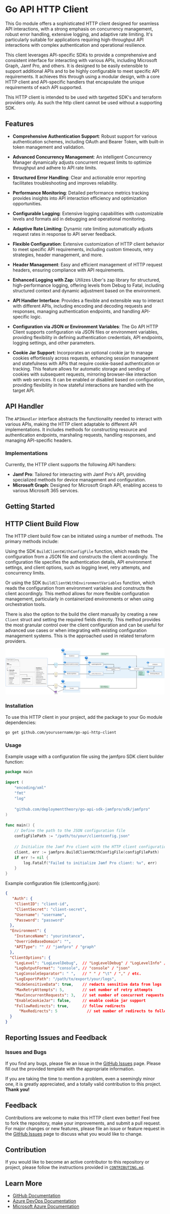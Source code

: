 # Go API HTTP Client

This Go module offers a sophisticated HTTP client designed for seamless API interactions, with a strong emphasis on concurrency management, robust error handling, extensive logging, and adaptive rate limiting. It's particularly suitable for applications requiring high-throughput API interactions with complex authentication and operational resilience.

This client leverages API-specific SDKs to provide a comprehensive and consistent interface for interacting with various APIs, including Microsoft Graph, Jamf Pro, and others. It is designed to be easily extensible to support additional APIs and to be highly configurable to meet specific API requirements. It achieves this through using a modular design, with a core HTTP client and API-specific handlers that encapsulate the unique requirements of each API supported.

This HTTP client is intended to be used with targetted SDK's and terraform providers only. As such the http client cannot be used without a supporting SDK.

## Features

- **Comprehensive Authentication Support**: Robust support for various authentication schemes, including OAuth and Bearer Token, with built-in token management and validation.
- **Advanced Concurrency Management**: An intelligent Concurrency Manager dynamically adjusts concurrent request limits to optimize throughput and adhere to API rate limits.
- **Structured Error Handling**: Clear and actionable error reporting facilitates troubleshooting and improves reliability.
- **Performance Monitoring**: Detailed performance metrics tracking provides insights into API interaction efficiency and optimization opportunities.
- **Configurable Logging**: Extensive logging capabilities with customizable levels and formats aid in debugging and operational monitoring.
- **Adaptive Rate Limiting**: Dynamic rate limiting automatically adjusts request rates in response to API server feedback.
- **Flexible Configuration**: Extensive customization of HTTP client behavior to meet specific API requirements, including custom timeouts, retry strategies, header management, and more.
- **Header Management**: Easy and efficient management of HTTP request headers, ensuring compliance with API requirements.
- **Enhanced Logging with Zap**: Utilizes Uber's zap library for structured, high-performance logging, offering levels from Debug to Fatal, including structured context and dynamic adjustment based on the environment.
- **API Handler Interface**: Provides a flexible and extensible way to interact with different APIs, including encoding and decoding requests and responses, managing authentication endpoints, and handling API-specific logic.
- **Configuration via JSON or Environment Variables**: The Go API HTTP Client supports configuration via JSON files or environment variables, providing flexibility in defining authentication credentials, API endpoints, logging settings, and other parameters.

- **Cookie Jar Support**: Incorporates an optional cookie jar to manage cookies effortlessly across requests, enhancing session management and statefulness with APIs that require cookie-based authentication or tracking. This feature allows for automatic storage and sending of cookies with subsequent requests, mirroring browser-like interaction with web services. It can be enabled or disabled based on configuration, providing flexibility in how stateful interactions are handled with the target API.

## API Handler

The `APIHandler` interface abstracts the functionality needed to interact with various APIs, making the HTTP client adaptable to different API implementations. It includes methods for constructing resource and authentication endpoints, marshaling requests, handling responses, and managing API-specific headers.

### Implementations

Currently, the HTTP client supports the following API handlers:

- **Jamf Pro**: Tailored for interacting with Jamf Pro's API, providing specialized methods for device management and configuration.
- **Microsoft Graph**: Designed for Microsoft Graph API, enabling access to various Microsoft 365 services.

## Getting Started

## HTTP Client Build Flow

The HTTP client build flow can be initiated using a number of methods. The primary methods include:

Using the SDK `BuildClientWithConfigFile` function, which reads the configuration from a JSON file and constructs the client accordingly. The configuration file specifies the authentication details, API environment settings, and client options, such as logging level, retry attempts, and concurrency limits.

Or using the SDK `BuildClientWithEnvironmentVariables` function, which reads the configuration from environment variables and constructs the client accordingly. This method allows for more flexible configuration management, particularly in containerized environments or when using orchestration tools.

There is also the option to the build the client manually by creating a new `Client` struct and setting the required fields directly. This method provides the most granular control over the client configuration and can be useful for advanced use cases or when integrating with existing configuration management systems. This is the approached used in related terraform providers.

![HTTP Client Build Flow](docs/media/BuildClient.png)

### Installation

To use this HTTP client in your project, add the package to your Go module dependencies:

```bash
go get github.com/yourusername/go-api-http-client
```

### Usage

Example usage with a configuration file using the jamfpro SDK client builder function:

```go
package main

import (
	"encoding/xml"
	"fmt"
	"log"

	"github.com/deploymenttheory/go-api-sdk-jamfpro/sdk/jamfpro"
)

func main() {
	// Define the path to the JSON configuration file
	configFilePath := "/path/to/your/clientconfig.json"

	// Initialize the Jamf Pro client with the HTTP client configuration
	client, err := jamfpro.BuildClientWithConfigFile(configFilePath)
	if err != nil {
		log.Fatalf("Failed to initialize Jamf Pro client: %v", err)
	}
}

```

Example configuration file (clientconfig.json):

```json
{
   "Auth": {
    "ClientID": "client-id",
    "ClientSecret": "client-secret",
    "Username": "username",
    "Password": "password"
  },
  "Environment": {
    "InstanceName": "yourinstance",
    "OverrideBaseDomain": "",
    "APIType": "" // "jamfpro" / "graph"
  },
  "ClientOptions": {
    "LogLevel": "LogLevelDebug",  // "LogLevelDebug" / "LogLevelInfo" / "LogLevelWarn" / "LogLevelError" / "LogLevelFatal" / "LogLevelPanic"
    "LogOutputFormat": "console", // "console" / "json"
    "LogConsoleSeparator": " ",   // " " / "\t" / "," / etc.
    "LogExportPath": "/path/to/export/your/logs",
    "HideSensitiveData": true,    // redacts sensitive data from logs
    "MaxRetryAttempts": 5,        // set number of retry attempts
    "MaxConcurrentRequests": 3,   // set number of concurrent requests
    "EnableCookieJar": false,     // enable cookie jar support
    "FollowRedirects": true,      // follow redirects
	  "MaxRedirects": 5             // set number of redirects to follow
  }
}
```




## Reporting Issues and Feedback

### Issues and Bugs

If you find any bugs, please file an issue in the [GitHub Issues][GitHubIssues] page. Please fill out the provided template with the appropriate information.

If you are taking the time to mention a problem, even a seemingly minor one, it is greatly appreciated, and a totally valid contribution to this project. **Thank you!**

## Feedback

Contributions are welcome to make this HTTP client even better! Feel free to fork the repository, make your improvements, and submit a pull request. For major changes or new features, please file an issue or feature request in the [GitHub Issues][GitHubIssues] page to discuss what you would like to change.

## Contribution

If you would like to become an active contributor to this repository or project, please follow the instructions provided in [`CONTRIBUTING.md`][Contributing].

## Learn More

* [GitHub Documentation][GitHubDocs]
* [Azure DevOps Documentation][AzureDevOpsDocs]
* [Microsoft Azure Documentation][MicrosoftAzureDocs]

<!-- References -->

<!-- Local -->
[ProjectSetup]: <https://docs.github.com/en/communities/setting-up-your-project-for-healthy-contributions>
[CreateFromTemplate]: <https://docs.github.com/en/github/creating-cloning-and-archiving-repositories/creating-a-repository-on-github/creating-a-repository-from-a-template>
[GitHubDocs]: <https://docs.github.com/>
[AzureDevOpsDocs]: <https://docs.microsoft.com/en-us/azure/devops/?view=azure-devops>
[GitHubIssues]: <https://github.com/segraef/Template/issues>
[Contributing]: CONTRIBUTING.md

<!-- External -->
[Az]: <https://img.shields.io/powershellgallery/v/Az.svg?style=flat-square&label=Az>
[AzGallery]: <https://www.powershellgallery.com/packages/Az/>
[PowerShellCore]: <https://github.com/PowerShell/PowerShell/releases/latest>

<!-- Docs -->
[MicrosoftAzureDocs]: <https://docs.microsoft.com/en-us/azure/>
[PowerShellDocs]: <https://docs.microsoft.com/en-us/powershell/>
